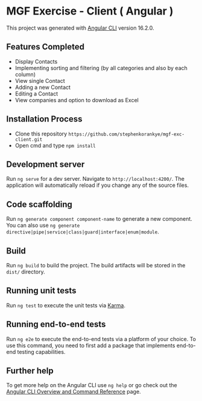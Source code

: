 # MGF Exercise - Client ( Angular )

This project was generated with [Angular CLI](https://github.com/angular/angular-cli) version 16.2.0.

## Features Completed
- Display Contacts 
- Implementing sorting and filtering (by all categories and also by each column)
- View single Contact 
- Adding a new Contact
- Editing a Contact 
- View companies and option to download as Excel


## Installation Process 
- Clone this repository ```https://github.com/stephenkorankye/mgf-exc-client.git```
- Open cmd and type ```npm install```

## Development server

Run `ng serve` for a dev server. Navigate to `http://localhost:4200/`. The application will automatically reload if you change any of the source files.

## Code scaffolding

Run `ng generate component component-name` to generate a new component. You can also use `ng generate directive|pipe|service|class|guard|interface|enum|module`.

## Build

Run `ng build` to build the project. The build artifacts will be stored in the `dist/` directory.

## Running unit tests

Run `ng test` to execute the unit tests via [Karma](https://karma-runner.github.io).

## Running end-to-end tests

Run `ng e2e` to execute the end-to-end tests via a platform of your choice. To use this command, you need to first add a package that implements end-to-end testing capabilities.

## Further help

To get more help on the Angular CLI use `ng help` or go check out the [Angular CLI Overview and Command Reference](https://angular.io/cli) page.
